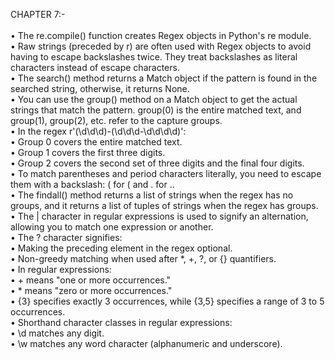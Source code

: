 CHAPTER 7:- <br />
<br />
•	The re.compile() function creates Regex objects in Python's re module. <br />
•	Raw strings (preceded by r) are often used with Regex objects to avoid having to escape backslashes twice. They treat backslashes as literal characters instead of escape characters. <br />
•	The search() method returns a Match object if the pattern is found in the searched string, otherwise, it returns None. <br />
•	You can use the group() method on a Match object to get the actual strings that match the pattern. group(0) is the entire matched text, and group(1), group(2), etc. refer to the capture groups. <br />
•	In the regex r'(\d\d\d)-(\d\d\d-\d\d\d\d)': <br />
•	Group 0 covers the entire matched text. <br />
•	Group 1 covers the first three digits. <br />
•	Group 2 covers the second set of three digits and the final four digits. <br />
•	To match parentheses and period characters literally, you need to escape them with a backslash: \( for ( and \. for .. <br />
•	The findall() method returns a list of strings when the regex has no groups, and it returns a list of tuples of strings when the regex has groups. <br />
•	The | character in regular expressions is used to signify an alternation, allowing you to match one expression or another. <br />
•	The ? character signifies: <br />
•	Making the preceding element in the regex optional. <br />
•	Non-greedy matching when used after *, +, ?, or {} quantifiers. <br />
•	In regular expressions: <br />
•	+ means "one or more occurrences." <br />
•	* means "zero or more occurrences." <br />
•	{3} specifies exactly 3 occurrences, while {3,5} specifies a range of 3 to 5 occurrences. <br />
•	Shorthand character classes in regular expressions: <br />
•	\d matches any digit. <br />
•	\w matches any word character (alphanumeric and underscore). <br />

